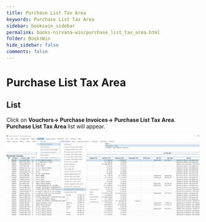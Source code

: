 ```yaml
---
title: Purchase List Tax Area
keywords: Purchase List Tax Area
sidebar: bookswin_sidebar
permalink: books-nirvana-win/purchase_list_tax_area.html
folder: BooksWin
hide_sidebar: false
comments: false
---
```


# Purchase List Tax Area

## List

Click on **Vouchers-> Purchase Invoices-> Purchase List Tax Area**. **Purchase List Tax Area** list will appear.

![](/images/PLTAList.png)

